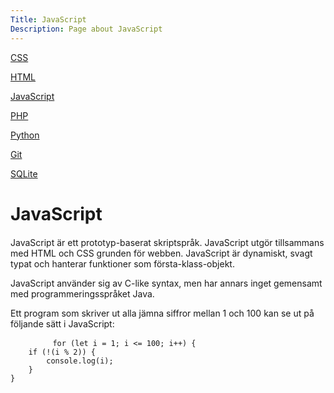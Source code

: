 ```yaml
---
Title: JavaScript
Description: Page about JavaScript
---
```


<div class="s-tech-container">
<div class="side-bar-wrapper">
    <div class="tech-sidebar">
        <p><a href="css">CSS</a></p>
        <p><a href="html">HTML</a></p>
        <p {% if page.id==current_page.id %} class="active" {% endif %}><a href="javascript">JavaScript</a></p>
        <p><a href="php">PHP</a></p>
        <p><a href="python">Python</a></p>
        <p><a href="git">Git</a></p>
        <p><a href="sqlite">SQLite</a></p>
    </div>
</div>
    <div class="tech-info">
        <span class="underline"><h1>JavaScript</h1></span>
        <p style="margin-top: 20px">JavaScript är ett prototyp-baserat skriptspråk. JavaScript utgör tillsammans med HTML och CSS grunden för webben. JavaScript är dynamiskt, svagt typat och hanterar funktioner som första-klass-objekt.</p>
        <p>JavaScript använder sig av C-like syntax, men har annars inget gemensamt med programmeringsspråket Java.</p>
        <p style="margin-bottom:10px;">Ett program som skriver ut alla jämna siffror mellan 1 och 100 kan se ut på följande sätt i JavaScript:</p>
        <pre>
        <code class="language-html">for (let i = 1; i &lt;= 100; i++) {
    if (!(i % 2)) {
        console.log(i);
    }
}
            </code></pre>
    </div>
</div>